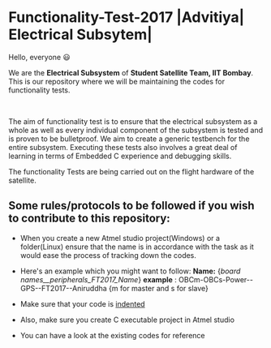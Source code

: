 # Functionality-Test-2017 |Advitiya| Electrical Subsytem|

Hello, everyone :smiley:

We are the **Electrical Subsystem** of **Student Satellite Team, IIT Bombay**. This is our repository where we will be maintaining the codes for functionality tests. 

</br>

The aim of functionality test is to ensure that the electrical subsystem as a whole as well as every individual component of the subsystem is tested and is proven to be bulletproof. We aim to create a generic testbench for the entire subsystem.
Executing these tests also involves a great deal of learning in terms of Embedded C experience and debugging skills.  

The functionality Tests are being carried out on the flight hardware of the satellite. 


## Some rules/protocols to be followed if you wish to contribute to this repository:

- When you create a new Atmel studio project(Windows) or a folder(Linux) ensure that the name is in accordance with the task as it would ease the process of tracking down the codes. 

- Here's an example which you might want to follow: 
**Name:** {_board names__peripherals_FT2017_Name_} 
**example** : OBCm-OBCs-Power--GPS--FT2017--Aniruddha {m for master and s for slave}  

- Make sure that your code is [indented](https://blog.programminghub.io/blog/2017/06/07importance-indentation-programming/) 

- Also, make sure you create C executable project in Atmel studio 

- You can have a look at the existing codes for reference